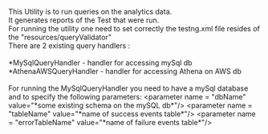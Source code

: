 This Utility is to run queries on the analytics data.
<br>It generates reports of the Test that were run.
<br>For running the utility one need to set correctly the testng.xml file resides of the "resources/queryValidator"
<br>There are 2 existing query handlers : 
<br>
<br> *MySqlQueryHandler - handler for accessing mySql db 
<br> *AthenaAWSQueryHandler - handler for accessing Athena on AWS db
<br>
<br> For running the MySqlQueryHandler you need to have a mySql database and to specify the following parameters:
        \<parameter name = "dbName" value="*some existing schema on the mySQL db\*"/>
        \<parameter name = "tableName" value="*name of success events table\*"/>
        \<parameter name = "errorTableName" value="*name of failure events table\*"/>
